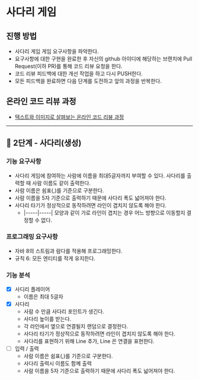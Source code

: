 # 사다리 게임
## 진행 방법
* 사다리 게임 게임 요구사항을 파악한다.
* 요구사항에 대한 구현을 완료한 후 자신의 github 아이디에 해당하는 브랜치에 Pull Request(이하 PR)를 통해 코드 리뷰 요청을 한다.
* 코드 리뷰 피드백에 대한 개선 작업을 하고 다시 PUSH한다.
* 모든 피드백을 완료하면 다음 단계를 도전하고 앞의 과정을 반복한다.

## 온라인 코드 리뷰 과정
* [텍스트와 이미지로 살펴보는 온라인 코드 리뷰 과정](https://github.com/nextstep-step/nextstep-docs/tree/master/codereview)

---
## 🚀 2단계 - 사다리(생성)
### 기능 요구사항
- 사다리 게임에 참여하는 사람에 이름을 최대5글자까지 부여할 수 있다. 사다리를 출력할 때 사람 이름도 같이 출력한다.
- 사람 이름은 쉼표(,)를 기준으로 구분한다.
- 사람 이름을 5자 기준으로 출력하기 때문에 사다리 폭도 넓어져야 한다.
- 사다리 타기가 정상적으로 동작하려면 라인이 겹치지 않도록 해야 한다.
  - |-----|-----| 모양과 같이 가로 라인이 겹치는 경우 어느 방향으로 이동할지 결정할 수 없다.

### 프로그래밍 요구사항
- 자바 8의 스트림과 람다를 적용해 프로그래밍한다.
- 규칙 6: 모든 엔티티를 작게 유지한다.

### 기능 분석
- [x] 사디리 플레이어
  - 이름은 최대 5글자
- [x] 사다리
  - 사람 수 만큼 사다리 포인트가 생긴다.
  - 사다리 높이를 받는다.
  - 각 라인에서 옆으로 연결될지 랜덤으로 결정한다.
  - 사다리 타기가 정상적으로 동작하려면 라인이 겹치지 않도록 해야 한다.
  - 사다리를 표현하기 위해 Line 추가, Line 은 연결을 표현한다.
- [ ] 입력 / 출력 
  - 사람 이름은 쉼표(,)를 기준으로 구분한다.
  - 사다리 출력시 이름도 함꼐 출력
  - 사람 이름을 5자 기준으로 출력하기 때문에 사다리 폭도 넓어져야 한다.
